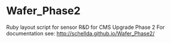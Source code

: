Wafer_Phase2
============

Ruby layout script for sensor R&D for CMS Upgrade Phase 2
For documentation see: http://schellda.github.io/Wafer_Phase2/
